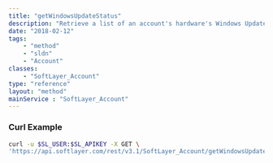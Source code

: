 ```yaml
---
title: "getWindowsUpdateStatus"
description: "Retrieve a list of an account's hardware's Windows Update status. This list includes which servers have available updates, which servers require rebooting due to updates, which servers have failed retrieving updates, and which servers have failed to communicate with the SoftLayer private Windows Software Update Services server. "
date: "2018-02-12"
tags:
    - "method"
    - "sldn"
    - "Account"
classes:
    - "SoftLayer_Account"
type: "reference"
layout: "method"
mainService : "SoftLayer_Account"
---
```


### Curl Example
```bash
curl -u $SL_USER:$SL_APIKEY -X GET \
'https://api.softlayer.com/rest/v3.1/SoftLayer_Account/getWindowsUpdateStatus'
```
